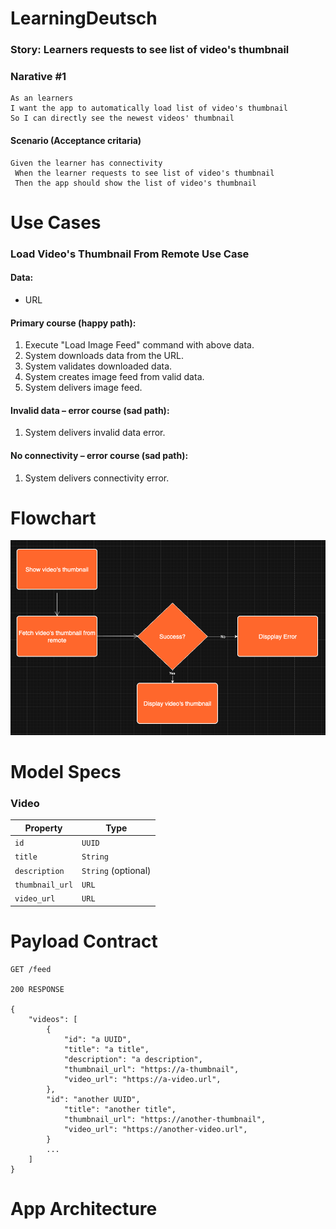 # LearningDeutsch

### Story: Learners requests to see list of video's thumbnail

### Narative #1

```
As an learners
I want the app to automatically load list of video's thumbnail
So I can directly see the newest videos' thumbnail
```

#### Scenario (Acceptance critaria)
```
Given the learner has connectivity
 When the learner requests to see list of video's thumbnail
 Then the app should show the list of video's thumbnail
```

# Use Cases

### Load Video's Thumbnail From Remote Use Case

#### Data:
- URL

#### Primary course (happy path):
  1. Execute "Load Image Feed" command with above data.
  2. System downloads data from the URL.
  3. System validates downloaded data.
  4. System creates image feed from valid data.
  5. System delivers image feed.
    
#### Invalid data – error course (sad path):
  1. System delivers invalid data error.

#### No connectivity – error course (sad path):
  1. System delivers connectivity error.


# Flowchart
![Flow Chart](flow_chart.png)

# Model Specs

### Video 
| Property        | Type                |
|-----------------|---------------------|
| `id`            | `UUID`              |
| `title`         | `String` |
| `description`   | `String` (optional) |
| `thumbnail_url` | `URL`               |
| `video_url`     | `URL`               |

# Payload Contract
```
GET /feed

200 RESPONSE

{
	"videos": [
		{
			"id": "a UUID",
			"title": "a title",
			"description": "a description",
			"thumbnail_url": "https://a-thumbnail",
			"video_url": "https://a-video.url",
		},
	    "id": "another UUID",
			"title": "another title",
			"thumbnail_url": "https://another-thumbnail",
			"video_url": "https://another-video.url",
		}
		...
	]
}
```

# App Architecture


